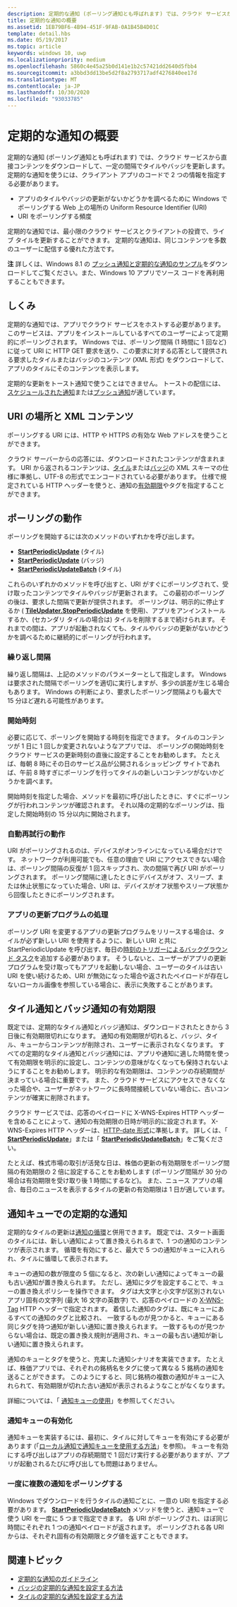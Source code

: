 ```yaml
---
description: 定期的な通知 (ポーリング通知とも呼ばれます) では、クラウド サービスから直接コンテンツをダウンロードして、一定の間隔でタイルやバッジを更新します。
title: 定期的な通知の概要
ms.assetid: 1EB79BF6-4B94-451F-9FAB-0A1B45B4D01C
template: detail.hbs
ms.date: 05/19/2017
ms.topic: article
keywords: windows 10, uwp
ms.localizationpriority: medium
ms.openlocfilehash: 5860c4e45a25b0d141e1b2c57421dd2640d5fbb4
ms.sourcegitcommit: a3bbd3dd13be5d2f8a2793717adf4276840ee17d
ms.translationtype: MT
ms.contentlocale: ja-JP
ms.lasthandoff: 10/30/2020
ms.locfileid: "93033785"
---
```

# <a name="periodic-notification-overview"></a>定期的な通知の概要
 


定期的な通知 (ポーリング通知とも呼ばれます) では、クラウド サービスから直接コンテンツをダウンロードして、一定の間隔でタイルやバッジを更新します。 定期的な通知を使うには、クライアント アプリのコードで 2 つの情報を指定する必要があります。

-   アプリのタイルやバッジの更新がないかどうかを調べるために Windows でポーリングする Web 上の場所の Uniform Resource Identifier (URI)
-   URI をポーリングする頻度

定期的な通知では、最小限のクラウド サービスとクライアントの投資で、ライブ タイルを更新することができます。 定期的な通知は、同じコンテンツを多数のユーザーに配信する優れた方法です。

**注**   詳しくは、Windows 8.1 の [プッシュ通知と定期的な通知のサンプル](https://github.com/microsoftarchive/msdn-code-gallery-microsoft/tree/411c271e537727d737a53fa2cbe99eaecac00cc0/Official%20Windows%20Platform%20Sample/Windows%208%20app%20samples/%5BC%23%5D-Windows%208%20app%20samples/C%23/Windows%208%20app%20samples/Push%20and%20periodic%20notifications%20client-side%20sample%20(Windows%208))をダウンロードしてご覧ください。また、Windows 10 アプリでソース コードを再利用することもできます。

 

## <a name="how-it-works"></a>しくみ


定期的な通知では、アプリでクラウド サービスをホストする必要があります。 このサービスは、アプリをインストールしているすべてのユーザーによって定期的にポーリングされます。 Windows では、ポーリング間隔 (1 時間に 1 回など) に従って URI に HTTP GET 要求を送り、この要求に対する応答として提供される要求したタイルまたはバッジのコンテンツ (XML 形式) をダウンロードして、アプリのタイルにそのコンテンツを表示します。

定期的な更新をトースト通知で使うことはできません。 トーストの配信には、[スケジュールされた通知](/previous-versions/windows/apps/hh465417(v=win.10))または[プッシュ通知](/previous-versions/windows/apps/hh868252(v=win.10))が適しています。

## <a name="uri-location-and-xml-content"></a>URI の場所と XML コンテンツ


ポーリングする URI には、HTTP や HTTPS の有効な Web アドレスを使うことができます。

クラウド サーバーからの応答には、ダウンロードされたコンテンツが含まれます。 URI から返されるコンテンツは、[タイル](adaptive-tiles-schema.md)または[バッジ](/uwp/schemas/tiles/badgeschema/schema-root)の XML スキーマの仕様に準拠し、UTF-8 の形式でエンコードされている必要があります。 仕様で規定されている HTTP ヘッダーを使うと、通知の[有効期限](#expiration-of-tile-and-badge-notifications)やタグを指定することができます。

## <a name="polling-behavior"></a>ポーリングの動作


ポーリングを開始するには次のメソッドのいずれかを呼び出します。

-   [**StartPeriodicUpdate**](/uwp/api/Windows.UI.Notifications.TileUpdater#Windows_UI_Notifications_TileUpdater_StartPeriodicUpdate_Windows_Foundation_Uri_Windows_Foundation_DateTime_Windows_UI_Notifications_PeriodicUpdateRecurrence_) (タイル)
-   [**StartPeriodicUpdate**](/uwp/api/Windows.UI.Notifications.BadgeUpdater#Windows_UI_Notifications_BadgeUpdater_StartPeriodicUpdate_Windows_Foundation_Uri_Windows_Foundation_DateTime_Windows_UI_Notifications_PeriodicUpdateRecurrence_) (バッジ)
-   [**StartPeriodicUpdateBatch**](/uwp/api/Windows.UI.Notifications.TileUpdater#Windows_UI_Notifications_TileUpdater_StartPeriodicUpdateBatch_Windows_Foundation_Collections_IIterable_1_Windows_UI_Notifications_PeriodicUpdateRecurrence_) (タイル)

これらのいずれかのメソッドを呼び出すと、URI がすぐにポーリングされて、受け取ったコンテンツでタイルやバッジが更新されます。 この最初のポーリングの後は、要求した間隔で更新が提供されます。 ポーリングは、明示的に停止するか ( [**TileUpdater.StopPeriodicUpdate**](/uwp/api/Windows.UI.Notifications.TileUpdater.StopPeriodicUpdate) を使用)、アプリをアンインストールするか、(セカンダリ タイルの場合は) タイルを削除するまで続けられます。 それまでの間は、アプリが起動されなくても、タイルやバッジの更新がないかどうかを調べるために継続的にポーリングが行われます。

### <a name="the-recurrence-interval"></a>繰り返し間隔

繰り返し間隔は、上記のメソッドのパラメーターとして指定します。 Windows は要求された間隔でポーリングを適切に実行しますが、多少の誤差が生じる場合もあります。 Windows の判断により、要求したポーリング間隔よりも最大で 15 分ほど遅れる可能性があります。

### <a name="the-start-time"></a>開始時刻

必要に応じて、ポーリングを開始する時刻を指定できます。 タイルのコンテンツが 1 日に 1 回しか変更されないようなアプリでは、 ポーリングの開始時刻をクラウド サービスの更新時刻の直後に設定することをお勧めします。 たとえば、毎朝 8 時にその日のサービス品が公開されるショッピング サイトであれば、午前 8 時すぎにポーリングを行ってタイルの新しいコンテンツがないかどうかを調べます。

開始時刻を指定した場合、メソッドを最初に呼び出したときに、すぐにポーリングが行われコンテンツが確認されます。 それ以降の定期的なポーリングは、指定した開始時刻の 15 分以内に開始されます。

### <a name="automatic-retry-behavior"></a>自動再試行の動作

URI がポーリングされるのは、デバイスがオンラインになっている場合だけです。 ネットワークが利用可能でも、任意の理由で URI にアクセスできない場合は、ポーリング間隔の反復が 1 回スキップされ、次の間隔で再び URI がポーリングされます。 ポーリング間隔に達したときにデバイスがオフ、スリープ、または休止状態になっていた場合、URI は、デバイスがオフ状態やスリープ状態から回復したときにポーリングされます。

### <a name="handling-app-updates"></a>アプリの更新プログラムの処理

ポーリング URI を変更するアプリの更新プログラムをリリースする場合は、タイルが必ず新しい URI を使用するように、新しい URI と共に StartPeriodicUpdate を呼び出す、毎日の[時刻のトリガーによるバックグラウンド タスク](../../../launch-resume/run-a-background-task-on-a-timer-.md)を追加する必要があります。 そうしないと、ユーザーがアプリの更新プログラムを受け取ってもアプリを起動しない場合、ユーザーのタイルは古い URI を使い続けるため、URI が無効になった場合や返されたペイロードが存在しないローカル画像を参照している場合に、表示に失敗することがあります。

## <a name="expiration-of-tile-and-badge-notifications"></a>タイル通知とバッジ通知の有効期限


既定では、定期的なタイル通知とバッジ通知は、ダウンロードされたときから 3 日後に有効期限切れになります。 通知の有効期限が切れると、バッジ、タイル、キューからコンテンツが削除され、ユーザーに表示されなくなります。 すべての定期的なタイル通知とバッジ通知には、アプリや通知に適した時間を使って有効期限を明示的に設定し、コンテンツの意味がなくなっても保持されないようにすることをお勧めします。 明示的な有効期限は、コンテンツの存続期間が決まっている場合に重要です。 また、クラウド サービスにアクセスできなくなった場合や、ユーザーがネットワークに長時間接続していない場合に、古いコンテンツが確実に削除されます。

クラウド サービスでは、応答のペイロードに X-WNS-Expires HTTP ヘッダーを含めることによって、通知の有効期限の日時が明示的に設定されます。 X-WNS-Expires HTTP ヘッダーは、[HTTP-date 形式](https://www.w3.org/Protocols/rfc2616/rfc2616-sec3.html#sec3.3.1)に準拠します。 詳しくは、「 [**StartPeriodicUpdate**](/uwp/api/Windows.UI.Notifications.TileUpdater#Windows_UI_Notifications_TileUpdater_StartPeriodicUpdate_Windows_Foundation_Uri_Windows_Foundation_DateTime_Windows_UI_Notifications_PeriodicUpdateRecurrence_)」または「 [**StartPeriodicUpdateBatch**](/uwp/api/Windows.UI.Notifications.TileUpdater#Windows_UI_Notifications_TileUpdater_StartPeriodicUpdateBatch_Windows_Foundation_Collections_IIterable_1_Windows_UI_Notifications_PeriodicUpdateRecurrence_)」をご覧ください。

たとえば、株式市場の取引が活発な日は、株価の更新の有効期限をポーリング間隔の有効期限の 2 倍に設定することをお勧めします (ポーリング間隔が 30 分の場合は有効期限を受け取り後 1 時間にするなど)。 また、ニュース アプリの場合、毎日のニュースを表示するタイルの更新の有効期限は 1 日が適しています。

## <a name="periodic-notifications-in-the-notification-queue"></a>通知キューでの定期的な通知


定期的なタイルの更新は[通知の循環](/previous-versions/windows/apps/hh781199(v=win.10))と併用できます。 既定では、スタート画面のタイルには、新しい通知によって置き換えられるまで、1 つの通知のコンテンツが表示されます。 循環を有効にすると、最大で 5 つの通知がキューに入れられ、タイルに循環して表示されます。

キューの通知の数が限度の 5 個になると、次の新しい通知によってキューの最も古い通知が置き換えられます。 ただし、通知にタグを設定することで、キューの置き換えポリシーを操作できます。 タグは大文字と小文字が区別されないアプリ固有の文字列 (最大 16 文字の英数字) で、応答のペイロードの [X-WNS-Tag](/previous-versions/windows/apps/hh465435(v=win.10)) HTTP ヘッダーで指定されます。 着信した通知のタグは、既にキューにあるすべての通知のタグと比較され、 一致するものが見つかると、キューにある同じタグを持つ通知が新しい通知に置き換えられます。 一致するものが見つからない場合は、既定の置き換え規則が適用され、キューの最も古い通知が新しい通知に置き換えられます。

通知のキューとタグを使うと、充実した通知シナリオを実装できます。 たとえば、株価アプリでは、それぞれの銘柄名をタグに使って異なる 5 銘柄の通知を送ることができます。 このようにすると、同じ銘柄の複数の通知がキューに入れられて、有効期限が切れた古い通知が表示されるようなことがなくなります。

詳細については、「 [通知キューの使用](/previous-versions/windows/apps/hh781199(v=win.10))」を参照してください。

### <a name="enabling-the-notification-queue"></a>通知キューの有効化

通知キューを実装するには、最初に、タイルに対してキューを有効にする必要があります (「[ローカル通知で通知キューを使用する方法](/archive/blogs/tiles_and_toasts/quickstart-how-to-use-the-tile-notification-queue-with-local-notifications)」を参照)。 キューを有効にする呼び出しはアプリの存続期間で 1 回だけ実行する必要がありますが、アプリが起動されるたびに呼び出しても問題はありません。

### <a name="polling-for-more-than-one-notification-at-a-time"></a>一度に複数の通知をポーリングする

Windows でダウンロードを行うタイルの通知ごとに、一意の URI を指定する必要があります。 [**StartPeriodicUpdateBatch**](/uwp/api/Windows.UI.Notifications.TileUpdater#Windows_UI_Notifications_TileUpdater_StartPeriodicUpdateBatch_Windows_Foundation_Collections_IIterable_1_Windows_UI_Notifications_PeriodicUpdateRecurrence_) メソッドを使うと、通知キューで使う URI を一度に 5 つまで指定できます。 各 URI がポーリングされ、ほぼ同じ時間にそれぞれ 1 つの通知ペイロードが返されます。 ポーリングされる各 URI からは、それぞれ固有の有効期限とタグ値を返すこともできます。

## <a name="related-topics"></a>関連トピック


* [定期的な通知のガイドライン]()
* [バッジの定期的な通知を設定する方法](/previous-versions/windows/apps/hh761476(v=win.10))
* [タイルの定期的な通知を設定する方法](/previous-versions/windows/apps/hh761476(v=win.10))
 
